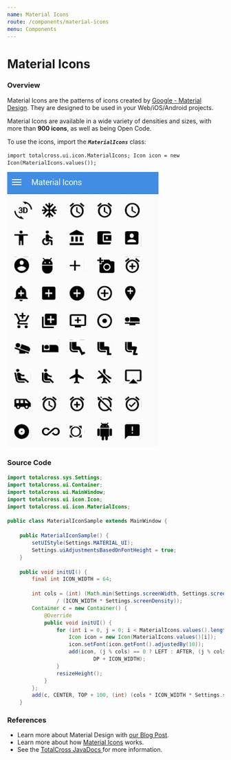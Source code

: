 ```yaml
---
name: Material Icons
route: /components/material-icons
menu: Components
---
```


# Material Icons

### Overview

Material Icons are the patterns of icons created by [Google - Material Design](https://blog.totalcross.com/en/material-o-layout-da-google/). They are designed to be used in your Web/iOS/Android projects.

Material Icons are available in a wide variety of densities and sizes, with more than **900 icons**, as well as being Open Code.

<!-- {% hint style="info" %} -->

To use the icons, import the _**`MaterialIcons`**_ class:

`import totalcross.ui.icon.MaterialIcons; Icon icon = new Icon(MaterialIcons.values());`

<!-- {% endhint %} -->

![materialicons-sample](../.gitbook/assets/materialicons-sample.gif)

### Source Code

<!-- {% code title="MaterialIconSample.java" %} -->

```java
import totalcross.sys.Settings;
import totalcross.ui.Container;
import totalcross.ui.MainWindow;
import totalcross.ui.icon.Icon;
import totalcross.ui.icon.MaterialIcons;

public class MaterialIconSample extends MainWindow {

	public MaterialIconSample() {
		setUIStyle(Settings.MATERIAL_UI);
		Settings.uiAdjustmentsBasedOnFontHeight = true;
	}

	public void initUI() {
		final int ICON_WIDTH = 64;

		int cols = (int) (Math.min(Settings.screenWidth, Settings.screenHeight)
				/ (ICON_WIDTH * Settings.screenDensity));
		Container c = new Container() {
			@Override
			public void initUI() {
				for (int i = 0, j = 0; i < MaterialIcons.values().length; i++, j++) {
					Icon icon = new Icon(MaterialIcons.values()[i]);
					icon.setFont(icon.getFont().adjustedBy(10));
					add(icon, (j % cols) == 0 ? LEFT : AFTER, (j % cols) == 0 ? AFTER : SAME, PARENTSIZE + (100 / cols),
							DP + ICON_WIDTH);
				}
				resizeHeight();
			}
		};
		add(c, CENTER, TOP + 100, (int) (cols * ICON_WIDTH * Settings.screenDensity), WILL_RESIZE);
	}


```

<!-- {% endcode %} -->

### **References**

- Learn more about Material Design with [our Blog Post](https://blog.totalcross.com/en/material-o-layout-da-google/).
- Learn more about how [Material Icons](https://material.io/tools/icons/) works.
- See the [TotalCross JavaDocs ](https://rs.totalcross.com/doc/index.html)for more information.
